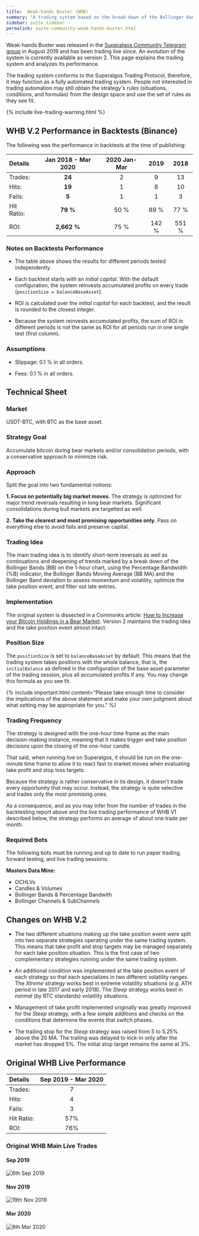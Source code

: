 ```yaml
---
title:  Weak-hands Buster (WHB)
summary: "A trading system based on the break down of the Bollinger Bands idea, designed to accumulate Bitcoin, targeting major downward market moves."
sidebar: suite_sidebar
permalink: suite-community-weak-hands-buster.html
---
```


Weak-hands Buster was released in the <a href="https://t.me/superalgoscommunity" rel="nofollow" rel="noopener" target="_blank">Superalgos Community Telegram group</a> in August 2019 and has been trading live since. An evolution of the system is currently available as version 2. This page explains the trading system and analyzes its performance.

The trading system conforms to the Superalgos Trading Protocol, therefore, it may function as a fully automated trading system. People not interested in trading automation may still obtain the strategy's rules (situations, conditions, and formulas) from the design space and use the set of rules as they see fit.

{% include live-trading-warning.html %}

## WHB V.2 Performance in Backtests (Binance)

The following was the performance in backtests at the time of publishing:

| Details | Jan 2018 - Mar 2020 | 2020 Jan-Mar | 2019 | 2018 | 
| :--- | :---: | :---: | :---: | :---: |
| Trades: | **24** | 2 | 9 | 13 |
| Hits: | **19** | 1 | 8 | 10 |
| Fails: | **5** | 1 | 1 | 3 |
|Hit Ratio: | **79 %** | 50 % | 89 % | 77 % |
| ROI: | **2,662 %** | 75 % | 142 % | 551 % |

### Notes on Backtests Performance

* The table above shows the results for different periods tested independently. 

* Each backtest starts with an *initial capital*. With the default configuration, the system reinvests accumulated profits on every trade (```positionSize = balanceBaseAsset```).

* ROI is calculated over the *initial capital* for each backtest, and the result is rounded to the closest integer. 

* Because the system reinvests accumulated profits, the sum of ROI in different periods is not the same as ROI for all periods run in one single test (first column).

### Assumptions

* Slippage: 0.1 % in all orders.

* Fees: 0.1 % in all orders.

## Technical Sheet

### Market

USDT-BTC, with BTC as the base asset.

### Strategy Goal

Accumulate bitcoin during bear markets and/or consolidation periods, with a conservative approach to minimize risk.

### Approach

Split the goal into two fundamental notions:

**1. Focus on potentially big market moves**. The strategy is optimized for major trend reversals resulting in long bear markets. Significant consolidations during bull markets are targetted as well.

**2. Take the clearest and most promising opportunities only**. Pass on everything else to avoid fails and preserve capital.

### Trading Idea

The main trading idea is to identify short-term reversals as well as continuations and deepening of trends marked by a break down of the Bollinger Bands (BB) on the 1-hour chart, using the Percentage Bandwidth (%B) indicator, the Bollinger Bands Moving Average (BB MA) and the Bollinger Band deviation to assess momentum and volatility, optimize the take position event, and filter out late entries.

### Implementation

The original system is dissected in a Coinmonks article: <a href="https://medium.com/coinmonks/how-to-increase-your-bitcoin-holdings-in-a-bear-market-part-i-5701f34be067?source=friends_link&sk=2906d9d350852c8f64004a2b5793d5ec" rel="noopener" target="_blank">How to Increase your Bitcoin Holdings in a Bear Market</a>. Version 2 maintains the trading idea and the take position event almost intact. 

### Position Size

The ```positionSize``` is set to ```balanceBaseAsset``` by default. This means that the trading system takes positions with the whole balance, that is, the ```initialBalance``` as defined in the configuration of the base asset parameter of the trading session, plus all accumulated profits if any. You may change this formula as you see fit.

{% include important.html content="Please take enough time to consider the implications of the above statement and make your own judgment about what setting may be appropriate for you." %}

### Trading Frequency

The strategy is designed with the one-hour time frame as the main decision-making instance, meaning that it makes trigger and take position decisions upon the closing of the one-hour candle.

That said, when running live on Superalgos, it should be run on the one-minute time frame to allow it to react fast to market moves when evaluating take profit and stop loss targets.

Because the strategy is rather conservative in its design, it doesn't trade every opportunity that may occur. Instead, the strategy is quite selective and trades only the most promising ones.

As a consequence, and as you may infer from the number of trades in the backtesting report above and the live trading performance of WHB V1 described below, the strategy performs an average of about one trade per month.

### Required Bots

The following bots must be running and up to date to run paper trading, forward testing, and live trading sessions:

**Masters Data Mine:**

* OCHLVs
* Candles & Volumes
* Bollinger Bands & Percentage Bandwith
* Bollinger Channels & SubChannels

## Changes on WHB V.2

* The two different situations making up the take position event were split into two separate strategies operating under the same trading system. This means that take profit and stop targets may be managed separately for each take position situation. This is the first case of two complementary strategies running under the same trading system.

* An additional condition was implemented at the take position event of each strategy so that each specializes in two different volatility ranges. The *Xtreme* strategy works best in extreme volatility situations (*e.g.* ATH period in late 2017 and early 2018). The *Steep* strategy works best in *normal* (by BTC standards) volatility situations.

* Management of take profit implemented originally was greatly improved for the *Steep* strategy, with a few simple additions and checks on the conditions that determine the events that switch phases.

* The trailing stop for the *Steep* strategy was raised from 5 to 5.25% above the 20 MA. The trailing was delayed to kick-in only after the market has dropped 5%. The initial stop target remains the same at 3%.

## Original WHB Live Performance

| Details | Sep 2019 - Mar 2020 |
| :--- | :---: |
| Trades: | 7 |
| Hits: | 4 |
| Fails: | 3 |
| Hit Ratio: | 57% |
| ROI: | 76% |

### Original WHB Main Live Trades

#### Sep 2019

![6th Sep  2019](https://user-images.githubusercontent.com/13994516/79866577-43febb00-83dd-11ea-851a-398db2c4a60c.PNG)

#### Nov 2019

![19th Nov  2019](https://user-images.githubusercontent.com/13994516/79866595-4d882300-83dd-11ea-9608-b57a342690e3.PNG)

#### Mar 2020

![8th Mar  2020](https://user-images.githubusercontent.com/13994516/79866599-4eb95000-83dd-11ea-9c51-66ffd99b41bd.PNG)
